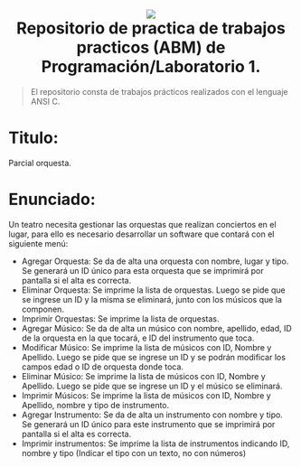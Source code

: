 <h1 align="center">
    <img src="https://avatars3.githubusercontent.com/u/22218496?s=400&v=4">
    <br/>
    Repositorio de practica de trabajos practicos (ABM) de Programación/Laboratorio 1.
    <br/>
</h1>

> El repositorio consta de trabajos prácticos realizados con el lenguaje ANSI C.
# Titulo:
Parcial orquesta.
# Enunciado:
Un teatro necesita gestionar las orquestas que realizan conciertos en el lugar, para ello es necesario
desarrollar un software que contará con el siguiente menú:
* Agregar Orquesta: Se da de alta una orquesta con nombre, lugar y tipo. Se generará un ID único
para esta orquesta que se imprimirá por pantalla si el alta es correcta.
* Eliminar Orquesta: Se imprime la lista de orquestas. Luego se pide que se ingrese un ID y la
misma se eliminará, junto con los músicos que la componen.
* Imprimir Orquestas: Se imprime la lista de orquestas.
* Agregar Músico: Se da de alta un músico con nombre, apellido, edad, ID de la orquesta en la que
tocará, e ID del instrumento que toca.
* Modificar Músico: Se imprime la lista de músicos con ID, Nombre y Apellido. Luego se pide que
se ingrese un ID y se podrán modificar los campos edad o ID de orquesta donde toca.
* Eliminar Músico: Se imprime la lista de músicos con ID, Nombre y Apellido. Luego se pide que se
ingrese un ID y el músico se eliminará.
* Imprimir Músicos: Se imprime la lista de músicos con ID, Nombre y Apellido, nombre y tipo de
instrumento.
* Agregar Instrumento: Se da de alta un instrumento con nombre y tipo. Se generará un ID único
para este instrumento que se imprimirá por pantalla si el alta es correcta.
* Imprimir instrumentos: Se imprime la lista de instrumentos indicando ID, nombre y tipo (Indicar el
tipo con un texto, no con números)
